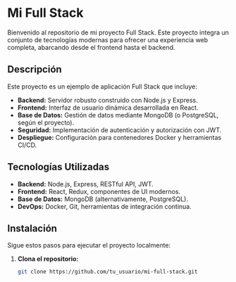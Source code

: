# Mi Full Stack

Bienvenido al repositorio de mi proyecto Full Stack. Este proyecto integra un conjunto de tecnologías modernas para ofrecer una experiencia web completa, abarcando desde el frontend hasta el backend.

## Descripción

Este proyecto es un ejemplo de aplicación Full Stack que incluye:

- **Backend:** Servidor robusto construido con Node.js y Express.
- **Frontend:** Interfaz de usuario dinámica desarrollada en React.
- **Base de Datos:** Gestión de datos mediante MongoDB (o PostgreSQL, según el proyecto).
- **Seguridad:** Implementación de autenticación y autorización con JWT.
- **Despliegue:** Configuración para contenedores Docker y herramientas CI/CD.

## Tecnologías Utilizadas

- **Backend:** Node.js, Express, RESTful API, JWT.
- **Frontend:** React, Redux, componentes de UI modernos.
- **Base de Datos:** MongoDB (alternativamente, PostgreSQL).
- **DevOps:** Docker, Git, herramientas de integración continua.

## Instalación

Sigue estos pasos para ejecutar el proyecto localmente:

1. **Clona el repositorio:**
   ```bash
   git clone https://github.com/tu_usuario/mi-full-stack.git
